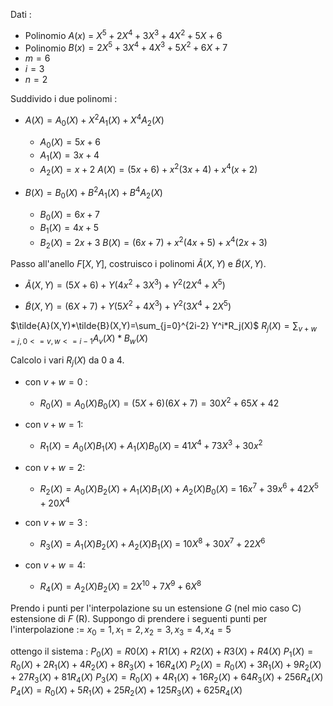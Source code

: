 Dati : 
- Polinomio $A(x)$ = $X^5+2X^4+3X^3+4X^2+5X+6$
- Polinomio $B(x) =2X^5+3X^4+4X^3+5X^2+6X+7$
- $m=6$
- $i=3$
- $n=2$

Suddivido i due polinomi : 
- $A(X)=A_0​(X)+X^2A_1​(X)+X^4A_2​(X)$
  - $A_0(X)=5x+6$
  - $A_1(X)=3x+4$
  - $A_2(X)=x+2$
  $A(X) = (5x+6)+x^2(3x+4)+x^4(x+2)$

- $B(X)=B_0​(X)+B^2A_1​(X)+B^4A_2​(X)$
  - $B_0(X) = 6x+7$
  - $B_1(X) = 4x+5$
  - $B_2(X) = 2x+3$
  $B(X) = (6x+7)+x^2(4x+5)+x^4(2x+3)$

Passo all'anello $F[X,Y]$, costruisco i polinomi $\tilde{A}(X,Y)$ e $\tilde{B}(X,Y)$.
- $\tilde{A}(X,Y) = (5X+6)+Y(4x^2+3X^3)+Y^2(2X^4+X^5)$

- $\tilde{B}(X,Y) = (6X + 7) + Y(5X^2 + 4X^3) + Y^2(3X^4 + 2X^5)$

$\tilde{A}(X,Y)*\tilde{B}(X,Y)=\sum_{j=0}^{2i-2} Y^i*R_j(X)$
$R_j(X)=\sum_{v+w=j,0<=v,w<=i-1} A_v(X)*B_w(X)$

Calcolo i vari $R_j(X)$ da 0 a 4.
- con $v+w=0$ : 
  - $R_0​(X)=A_0​(X)B_0​(X)=(5X+6)(6X+7)=30X^2+65X+42$

- con $v+w=1$: 
  - $R_1​(X)=A_0​(X)B_1(X)+A_1​(X)B_0​(X)$ = $41X^4+73X^3+30x^2$

- con $v+w=2$: 
  - $R_2​(X)=A_0​(X)B_2​(X)+A_1​(X)B_1​(X)+A_2​(X)B_0​(X)$ = $16x^7+39x^6+42X^5+20X^4$

- con $v+w=3$ : 
  - $R_3​(X)=A_1​(X)B_2​(X)+A_2​(X)B_1​(X)$ = $10X^8+30X^7+22X^6$

- con $v+w=4$:
  - $R_4​(X)=A_2​(X)B_2​(X)$ = $2X^{10}+7X^9+6X^8$

Prendo i punti per l'interpolazione su un estensione $G$ (nel mio caso C) estensione di $F$ (R). Suppongo di prendere i seguenti punti per l'interpolazione := $x_0​=1,x_1​=2,x_2​=3,x_3​=4,x_4​=5$

ottengo il sistema : 
$P_0​(X)​=R0​(X)+R1​(X)+R2​(X)+R3​(X)+R4​(X)$
$P_1(X)=R_0​(X)+2R_1​(X)+4R_2​(X)+8R_3​(X)+16R_4​(X)$
$P_2(X)=R_0​(X)+3R_1​(X)+9R_2​(X)+27R_3​(X)+81R_4​(X)$
$P_3(X)=R_0​(X)+4R_1​(X)+16R_2​(X)+64R_3​(X)+256R_4​(X)$
$P_4(X)=R_0​(X)+5R_1​(X)+25R_2​(X)+125R_3​(X)+625R_4​(X)$
​



